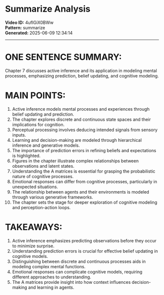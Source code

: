 # Summarize Analysis

**Video ID:** 4ufIGiX0BWw  
**Pattern:** summarize  
**Generated:** 2025-06-09 12:34:14  

---

# ONE SENTENCE SUMMARY:
Chapter 7 discusses active inference and its application in modeling mental processes, emphasizing prediction, belief updating, and cognitive modeling.

# MAIN POINTS:
1. Active inference models mental processes and experiences through belief updating and prediction.
2. The chapter explores discrete and continuous state spaces and their implications for cognition.
3. Perceptual processing involves deducing intended signals from sensory inputs.
4. Learning and decision-making are modeled through hierarchical inference and generative models.
5. The importance of prediction errors in refining beliefs and expectations is highlighted.
6. Figures in the chapter illustrate complex relationships between observations and latent states.
7. Understanding the A matrices is essential for grasping the probabilistic nature of cognitive processes.
8. Emotional responses can differ from cognitive processes, particularly in unexpected situations.
9. The relationship between agents and their environments is modeled through various generative frameworks.
10. The chapter sets the stage for deeper exploration of cognitive modeling and perception-action loops.

# TAKEAWAYS:
1. Active inference emphasizes predicting observations before they occur to minimize surprise.
2. Understanding prediction errors is crucial for effective belief updating in cognitive models.
3. Distinguishing between discrete and continuous processes aids in modeling complex mental functions.
4. Emotional responses can complicate cognitive models, requiring different approaches to understanding.
5. The A matrices provide insight into how context influences decision-making and learning in agents.
